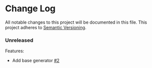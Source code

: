 # Change Log
All notable changes to this project will be documented in this file.
This project adheres to [Semantic Versioning](http://semver.org/).

### Unreleased

Features:
- Add base generator [#2](https://github.com/platanus/cavendish/pull/2)

